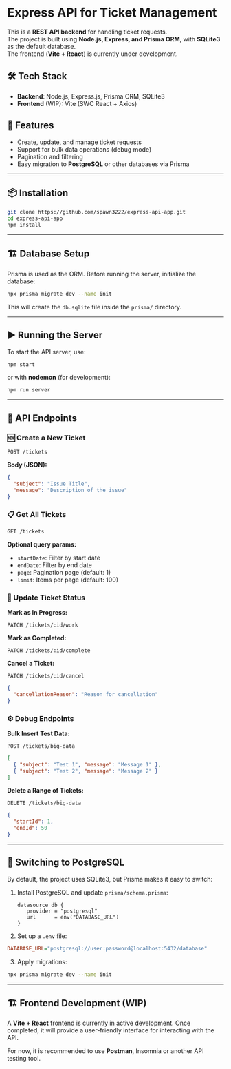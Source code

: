# Express API for Ticket Management

This is a **REST API backend** for handling ticket requests.  
The project is built using **Node.js, Express, and Prisma ORM**, with **SQLite3** as the default database.  
The frontend (**Vite + React**) is currently under development.  

## 🛠️ Tech Stack

- **Backend**: Node.js, Express.js, Prisma ORM, SQLite3  
- **Frontend** (WIP): Vite (SWC React + Axios)  

## 🚀 Features

- Create, update, and manage ticket requests  
- Support for bulk data operations (debug mode)  
- Pagination and filtering  
- Easy migration to **PostgreSQL** or other databases via Prisma  

---

## 📦 Installation

```sh
git clone https://github.com/spawn3222/express-api-app.git
cd express-api-app
npm install
```

---

## 🏗️ Database Setup

Prisma is used as the ORM. Before running the server, initialize the database:
```sh
npx prisma migrate dev --name init
```
This will create the `db.sqlite` file inside the `prisma/` directory.

---

## ▶️ Running the Server

To start the API server, use:
```sh
npm start
```
or with **nodemon** (for development):
```sh
npm run server
```

---

## 📡 API Endpoints

### 🆕 Create a New Ticket
```http
POST /tickets
```
**Body (JSON):**
```json
{
  "subject": "Issue Title",
  "message": "Description of the issue"
}
```

### 📋 Get All Tickets
```http
GET /tickets
```
**Optional query params:**
- `startDate`: Filter by start date
- `endDate`: Filter by end date
- `page`: Pagination page (default: 1)
- `limit`: Items per page (default: 100)

### 🚀 Update Ticket Status
**Mark as In Progress:**
```http
PATCH /tickets/:id/work
```
**Mark as Completed:**
```http
PATCH /tickets/:id/complete
```
**Cancel a Ticket:**
```http
PATCH /tickets/:id/cancel
```
```json
{
  "cancellationReason": "Reason for cancellation"
}
```

### ⚙️ Debug Endpoints
**Bulk Insert Test Data:**
```http
POST /tickets/big-data
```
```json
[
  { "subject": "Test 1", "message": "Message 1" },
  { "subject": "Test 2", "message": "Message 2" }
]
```
**Delete a Range of Tickets:**
```http
DELETE /tickets/big-data
```
```json
{
  "startId": 1,
  "endId": 50
}
```

---

## 🔄 Switching to PostgreSQL
By default, the project uses SQLite3, but Prisma makes it easy to switch:

1. Install PostgreSQL and update `prisma/schema.prisma`:
   ```prisma
   datasource db {
      provider = "postgresql"
      url      = env("DATABASE_URL")
   }
   ```
2. Set up a `.env` file:
  ```ini
  DATABASE_URL="postgresql://user:password@localhost:5432/database"
  ```
3. Apply migrations:
  ```sh
  npx prisma migrate dev --name init
  ```

---

## 🏗️ Frontend Development **(WIP)**

A **Vite + React** frontend is currently in active development.
Once completed, it will provide a user-friendly interface for interacting with the API.

For now, it is recommended to use **Postman**, Insomnia or another API testing tool.

